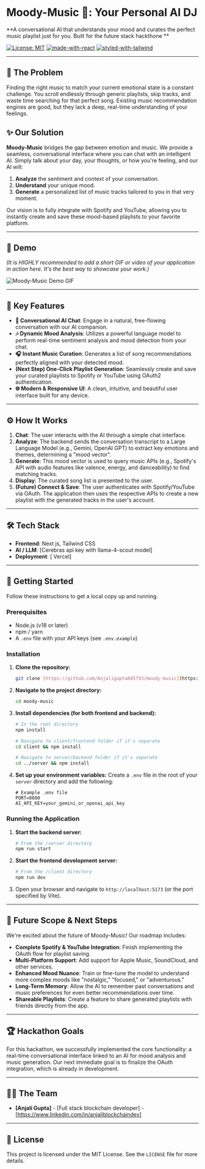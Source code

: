 # Moody-Music 🎵: Your Personal AI DJ

**A conversational AI that understands your mood and curates the perfect music playlist just for you. Built for the future stack hackthone **

[![License: MIT](https://img.shields.io/badge/License-MIT-yellow.svg)](https://opensource.org/licenses/MIT)
[![made-with-react](https://img.shields.io/badge/Made%20with-React-1f425f.svg)](https://reactjs.org/)
[![styled-with-tailwind](https://img.shields.io/badge/Styled%20with-Tailwind-38b2ac.svg)](https://tailwindcss.com/)

---

## 🚀 The Problem

Finding the right music to match your current emotional state is a constant challenge. You scroll endlessly through generic playlists, skip tracks, and waste time searching for that perfect song. Existing music recommendation engines are good, but they lack a deep, real-time understanding of your feelings.

## ✨ Our Solution

**Moody-Music** bridges the gap between emotion and music. We provide a seamless, conversational interface where you can chat with an intelligent AI. Simply talk about your day, your thoughts, or how you're feeling, and our AI will:

1.  **Analyze** the sentiment and context of your conversation.
2.  **Understand** your unique mood.
3.  **Generate** a personalized list of music tracks tailored to you in that very moment.

Our vision is to fully integrate with Spotify and YouTube, allowing you to instantly create and save these mood-based playlists to your favorite platform.

---

## 🎥 Demo

*(It is HIGHLY recommended to add a short GIF or video of your application in action here. It's the best way to showcase your work.)*

![Moody-Music Demo GIF](https://your-link-to-demo.gif)

---

## 🌟 Key Features

* **🧠 Conversational AI Chat**: Engage in a natural, free-flowing conversation with our AI companion.
* **🎶 Dynamic Mood Analysis**: Utilizes a powerful language model to perform real-time sentiment analysis and mood detection from your chat.
* **🎧 Instant Music Curation**: Generates a list of song recommendations perfectly aligned with your detected mood.
* **(Next Step) One-Click Playlist Generation**: Seamlessly create and save your curated playlists to Spotify or YouTube using OAuth2 authentication.
* **🌐 Modern & Responsive UI**: A clean, intuitive, and beautiful user interface built for any device.

---

## ⚙️ How It Works

1.  **Chat**: The user interacts with the AI through a simple chat interface.
2.  **Analyze**: The backend sends the conversation transcript to a Large Language Model (e.g., Gemini, OpenAI GPT) to extract key emotions and themes, determining a "mood vector".
3.  **Generate**: This mood vector is used to query music APIs (e.g., Spotify's API with audio features like valence, energy, and danceability) to find matching tracks.
4.  **Display**: The curated song list is presented to the user.
5.  **(Future) Connect & Save**: The user authenticates with Spotify/YouTube via OAuth. The application then uses the respective APIs to create a new playlist with the generated tracks in the user's account.

---

## 🛠️ Tech Stack

* **Frontend**: Next js, Tailwind CSS
* **AI / LLM**: [Cerebras api key with llama-4-scout model]
* **Deployment**: [ Vercel]

---

## 🚀 Getting Started

Follow these instructions to get a local copy up and running.

### Prerequisites

* Node.js (v18 or later)
* npm / yarn
* A `.env` file with your API keys (see `.env.example`)

### Installation

1.  **Clone the repository:**
    ```sh
    git clone [https://github.com/Anjaligupta845793/moody-music](https://github.com/Anjaligupta845793/moody-music/edit/main/README.md)
    ```

2.  **Navigate to the project directory:**
    ```sh
    cd moody-music
    ```

3.  **Install dependencies (for both frontend and backend):**
    ```sh
    # In the root directory
    npm install

    # Navigate to client/frontend folder if it's separate
    cd client && npm install

    # Navigate to server/backend folder if it's separate
    cd ../server && npm install
    ```

4.  **Set up your environment variables:**
    Create a `.env` file in the root of your `server` directory and add the following:
    ```
    # Example .env file
    PORT=8080
    AI_API_KEY=your_gemini_or_openai_api_key
    
    ```

### Running the Application

1.  **Start the backend server:**
    ```sh
    # From the /server directory
    npm run start
    ```

2.  **Start the frontend development server:**
    ```sh
    # From the /client directory
    npm run dev
    ```

3.  Open your browser and navigate to `http://localhost:5173` (or the port specified by Vite).

---

## 🔮 Future Scope & Next Steps

We're excited about the future of Moody-Music! Our roadmap includes:

* **Complete Spotify & YouTube Integration**: Finish implementing the OAuth flow for playlist saving.
* **Multi-Platform Support**: Add support for Apple Music, SoundCloud, and other services.
* **Enhanced Mood Nuance**: Train or fine-tune the model to understand more complex moods like "nostalgic," "focused," or "adventurous."
* **Long-Term Memory**: Allow the AI to remember past conversations and music preferences for even better recommendations over time.
* **Shareable Playlists**: Create a feature to share generated playlists with friends directly from the app.

---

## 🏆 Hackathon Goals

For this hackathon, we successfully implemented the core functionality: a real-time conversational interface linked to an AI for mood analysis and music generation. Our next immediate goal is to finalize the OAuth integration, which is already in development.

---

## 🧑‍💻 The Team

* **[Anjali Gupta]** - [Full stack blockchain developer] - [https://www.linkedin.com/in/anjaliblockchaindev]


---

## 📄 License

This project is licensed under the MIT License. See the `LICENSE` file for more details.
